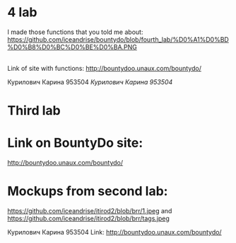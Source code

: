 
# 4 lab
I made those functions that you told me about: https://github.com/iceandrise/bountydo/blob/fourth_lab/%D0%A1%D0%BD%D0%B8%D0%BC%D0%BE%D0%BA.PNG


<br>Link of site with functions: http://bountydoo.unaux.com/bountydo/ </br>

Курилович Карина 953504
*Курилович Карина 953504*
# Third lab
# Link on BountyDo site:
http://bountydoo.unaux.com/bountydo/
# Mockups from second lab: 
https://github.com/iceandrise/itirod2/blob/brr/1.jpeg and https://github.com/iceandrise/itirod2/blob/brr/tags.jpeg

Курилович Карина 953504
Link: http://bountydoo.unaux.com/bountydo/

